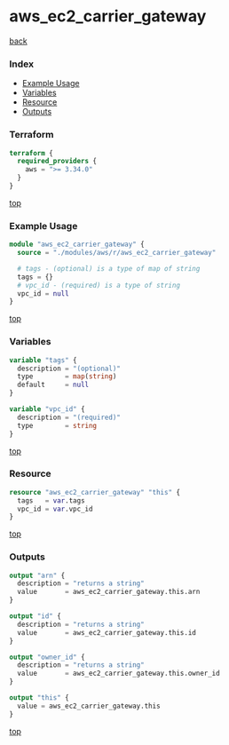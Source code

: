 # aws_ec2_carrier_gateway

[back](../aws.md)

### Index

- [Example Usage](#example-usage)
- [Variables](#variables)
- [Resource](#resource)
- [Outputs](#outputs)

### Terraform

```terraform
terraform {
  required_providers {
    aws = ">= 3.34.0"
  }
}
```

[top](#index)

### Example Usage

```terraform
module "aws_ec2_carrier_gateway" {
  source = "./modules/aws/r/aws_ec2_carrier_gateway"

  # tags - (optional) is a type of map of string
  tags = {}
  # vpc_id - (required) is a type of string
  vpc_id = null
}
```

[top](#index)

### Variables

```terraform
variable "tags" {
  description = "(optional)"
  type        = map(string)
  default     = null
}

variable "vpc_id" {
  description = "(required)"
  type        = string
}
```

[top](#index)

### Resource

```terraform
resource "aws_ec2_carrier_gateway" "this" {
  tags   = var.tags
  vpc_id = var.vpc_id
}
```

[top](#index)

### Outputs

```terraform
output "arn" {
  description = "returns a string"
  value       = aws_ec2_carrier_gateway.this.arn
}

output "id" {
  description = "returns a string"
  value       = aws_ec2_carrier_gateway.this.id
}

output "owner_id" {
  description = "returns a string"
  value       = aws_ec2_carrier_gateway.this.owner_id
}

output "this" {
  value = aws_ec2_carrier_gateway.this
}
```

[top](#index)